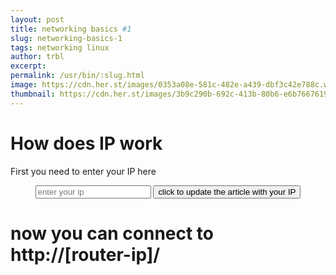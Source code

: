 ```yaml
---
layout: post
title: networking basics #1
slug: networking-basics-1
tags: networking linux
author: trbl
excerpt: 
permalink: /usr/bin/:slug.html
image: https://cdn.her.st/images/0353a08e-581c-482e-a439-dbf3c42e788c.webp
thumbnail: https://cdn.her.st/images/3b9c290b-692c-413b-80b6-e6b766761976.webp
---
```




# How does IP work

First you need to enter your IP here


<center>
  <input id="input" type="text" placeholder="enter your ip" />
  <button id="replaceIpButton">click to update the article with your IP</button>
</center>


# now you can connect to http://[router-ip]/

<script>
function replaceInText(element, pattern, replacement) {
  for (let node of element.childNodes) {
      switch (node.nodeType) {
          case Node.ELEMENT_NODE:
              replaceInText(node, pattern, replacement);
              break;
          case Node.TEXT_NODE:
              node.textContent = node.textContent.replace(pattern, replacement);
              break;
      }
  }
}
const btn = document.getElementById('replaceIpButton');
btn.addEventListener('click', function () {
  const element = document.getElementById('post-id');
  const ip = document.getElementById('input').value;
  replaceInText(element,'[router-ip]', ip);
});
</script>